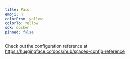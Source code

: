 ```yaml
---
title: Pass
emoji: 🐨
colorFrom: yellow
colorTo: yellow
sdk: docker
pinned: false
---
```


Check out the configuration reference at https://huggingface.co/docs/hub/spaces-config-reference
